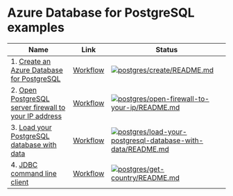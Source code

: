 # Azure Database for PostgreSQL examples

| Name | Link | Status
| ---- | ---- | ------
| 1. [Create an Azure Database for PostgreSQL](create/README.md) | [Workflow](../.github/workflows/postgres_create_README_md.yml) | [![postgres/create/README.md](https://github.com/Azure-Samples/java-on-azure-examples/actions/workflows/postgres_create_README_md.yml/badge.svg)](https://github.com/Azure-Samples/java-on-azure-examples/actions/workflows/postgres_create_README_md.yml)
| 2. [Open PostgreSQL server firewall to your IP address](open-firewall-to-your-ip/README.md) | [Workflow](../.github/workflows/postgres_open-firewall-to-your-ip_README_md.yml) | [![postgres/open-firewall-to-your-ip/README.md](https://github.com/Azure-Samples/java-on-azure-examples/actions/workflows/postgres_open-firewall-to-your-ip_README_md.yml/badge.svg)](https://github.com/Azure-Samples/java-on-azure-examples/actions/workflows/postgres_open-firewall-to-your-ip_README_md.yml)
| 3. [Load your PostgreSQL database with data](load-your-postgresql-database-with-data/README.md) | [Workflow](../.github/workflows/postgres_load-your-postgresql-database-with-data_README_md.yml) | [![postgres/load-your-postgresql-database-with-data/README.md](https://github.com/Azure-Samples/java-on-azure-examples/actions/workflows/postgres_load-your-postgresql-database-with-data_README_md.yml/badge.svg)](https://github.com/Azure-Samples/java-on-azure-examples/actions/workflows/postgres_load-your-postgresql-database-with-data_README_md.yml)
| 4. [JDBC command line client](get-country/README.md) | [Workflow](../.github/workflows/postgres_get-country_README_md.yml) | [![postgres/get-country/README.md](https://github.com/Azure-Samples/java-on-azure-examples/actions/workflows/postgres_get-country_README_md.yml/badge.svg)](https://github.com/Azure-Samples/java-on-azure-examples/actions/workflows/postgres_get-country_README_md.yml)

<!-- workflow.run() 

  exit 0
  
  -->
